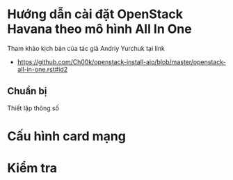 Hướng dẫn cài đặt OpenStack Havana theo mô hình All In One
==============

Tham khảo kịch bản của tác giả Andriy Yurchuk tại link
- https://github.com/Ch00k/openstack-install-aio/blob/master/openstack-all-in-one.rst#id2

## Chuẩn bị
Thiết lập thông số

# Cấu hình card mạng

Kiểm tra
========
